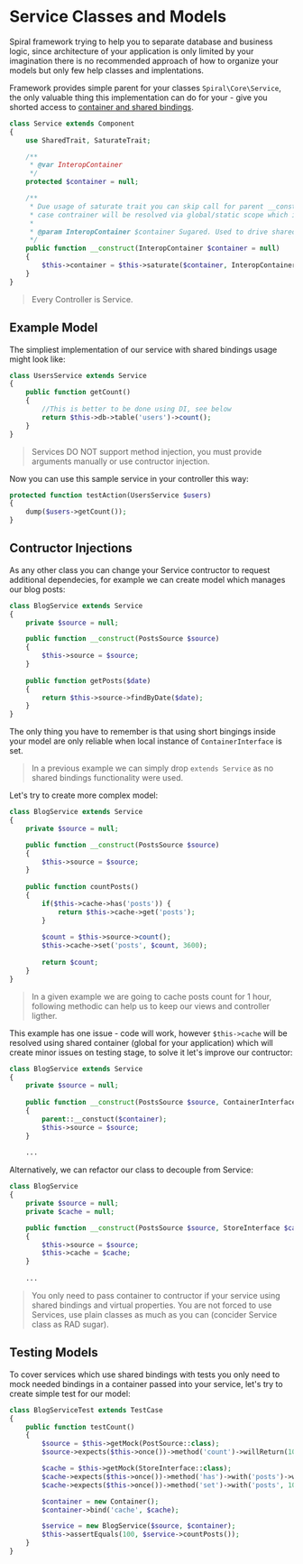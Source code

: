 # Service Classes and Models
Spiral framework trying to help you to separate database and business logic, since architecture of your application is only limited by your imagination there is no recommended approach of how to organize your models but only few help classes and implentations.

Framework provides simple parent for your classes `Spiral\Core\Service`, the only valuable thing this implementation can do for your - give you shorted access to [container and shared bindings](/framework/container.md).

```php
class Service extends Component
{
    use SharedTrait, SaturateTrait;

    /**
     * @var InteropContainer
     */
    protected $container = null;

    /**
     * Due usage of saturate trait you can skip call for parent __construct method, but in this 
     * case contrainer will be resolved via global/static scope which is not recommended. 
     *
     * @param InteropContainer $container Sugared. Used to drive shared/virtual bindings, if any.
     */
    public function __construct(InteropContainer $container = null)
    {
        $this->container = $this->saturate($container, InteropContainer::class);
    }
}
```

> Every Controller is Service.

## Example Model
The simpliest implementation of our service with shared bindings usage might look like:

```php
class UsersService extends Service
{
    public function getCount()
    {
        //This is better to be done using DI, see below
        return $this->db->table('users')->count();
    }
}
```

> Services DO NOT support method injection, you must provide arguments manually or use contructor injection.

Now you can use this sample service in your controller this way:

```php
protected function testAction(UsersService $users)
{
    dump($users->getCount());
}
```

## Contructor Injections
As any other class you can change your Service contructor to request additional dependecies, for example we can create model which manages our blog posts:

```php
class BlogService extends Service
{
    private $source = null;

    public function __construct(PostsSource $source)
    {
        $this->source = $source;
    }
    
    public function getPosts($date)
    {
        return $this->source->findByDate($date);
    }
}
```

The only thing you have to remember is that using short bingings inside your model are only reliable when local instance of `ContainerInterface` is set. 

> In a previous example we can simply drop `extends Service` as no shared bindings functionality were used.

Let's try to create more complex model:

```php
class BlogService extends Service
{
    private $source = null;

    public function __construct(PostsSource $source)
    {
        $this->source = $source;
    }
    
    public function countPosts()
    {
        if($this->cache->has('posts')) {
            return $this->cache->get('posts');
        }
        
        $count = $this->source->count();
        $this->cache->set('posts', $count, 3600);
    
        return $count;
    }
}
```

> In a given example we are going to cache posts count for 1 hour, following methodic can help us to keep our views and controller ligther.

This example has one issue - code will work, however `$this->cache` will be resolved using shared container (global for your application) which will create minor issues on testing stage, to solve it let's improve our contructor:

```php
class BlogService extends Service
{
    private $source = null;
    
    public function __construct(PostsSource $source, ContainerInterface $container)
    {
        parent::__constuct($container);
        $this->source = $source;
    }
    
    ...
```

Alternatively, we can refactor our class to decouple from Service:

```php
class BlogService
{
    private $source = null;
    private $cache = null;

    public function __construct(PostsSource $source, StoreInterface $cache)
    {
        $this->source = $source;
        $this->cache = $cache;
    }
    
    ...
```

> You only need to pass container to contructor if your service using shared bindings and
virtual properties. You are not forced to use Services, use plain classes as much as you
can (concider Service class as RAD sugar).

## Testing Models
To cover services which use shared bindings with tests you only need to mock needed bindings
in a container passed into your service, let's try to create simple test for our model:

```php
class BlogServiceTest extends TestCase
{
    public function testCount()
    {
        $source = $this->getMock(PostSource::class);
        $source->expects($this->once())->method('count')->willReturn(100);

        $cache = $this->getMock(StoreInterface::class);
        $cache->expects($this->once())->method('has')->with('posts')->willReturn(false);
        $cache->expects($this->once())->method('set')->with('posts', 100, 3600);

        $container = new Container();
        $container->bind('cache', $cache);

        $service = new BlogService($source, $container);
        $this->assertEquals(100, $service->countPosts());
    }
}
```
